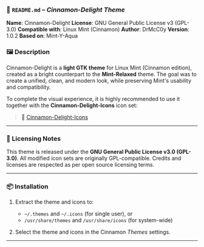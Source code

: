 ### 📄 `README.md` – *Cinnamon-Delight Theme*

**Name**: Cinnamon-Delight
**License**: GNU General Public License v3 (GPL-3.0)
**Compatible with**: Linux Mint (Cinnamon)
**Author**: DrMcC0y
**Version**: 1.0.2
**Based on**: Mint-Y-Aqua

### 🖼 Description

Cinnamon-Delight is a **light GTK theme** for Linux Mint (Cinnamon edition), created as a bright counterpart to the **Mint-Relaxed** theme. The goal was to create a unified, clean, and modern look, while preserving Mint's usability and compatibility.

To complete the visual experience, it is highly recommended to use it together with the **Cinnamon-Delight-Icons** icon set:

> 🔗 [Cinnamon-Delight-Icons](https://www.pling.com/p/2302176/)

---

### 🧾 Licensing Notes

This theme is released under the **GNU General Public License v3.0 (GPL-3.0)**.
All modified icon sets are originally GPL-compatible.
Credits and licenses are respected as per open source licensing terms.

---

### 📦 Installation

1. Extract the theme and icons to:

   * `~/.themes` and `~/.icons` (for single user), or
   * `/usr/share/themes` and `/usr/share/icons` (for system-wide)
2. Select the theme and icons in the Cinnamon *Themes* settings.

---

